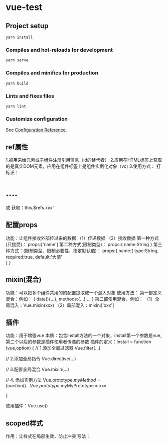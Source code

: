 # vue-test

## Project setup

```
yarn install
```

### Compiles and hot-reloads for development

```
yarn serve
```

### Compiles and minifies for production

```
yarn build
```

### Lints and fixes files

```
yarn lint
```

### Customize configuration

See [Configuration Reference](https://cli.vuejs.org/config/).

## ref属性
   1.被用来给元素或子组件注册引用信息（id的替代者）
   2.应用在HTML标签上获取的是真实DOM元素，应用在组件标签上是组件实例化对象（vc)
   3.使用方式：
     打标识：<h1 ref="xxx">....</h1> 或 <School ref="xxx"></School>
     获取：this.$refs.xxx'

## 配置props
  功能：让组件接收外部传过来的数据
    （1）传递数据
        <Demo name="xxx"/>
    （2）接收数据
        第一种方式(只接受)：
          props:['name']
        第二种方式(限制类型)：
          props:{
            name:String
          }
        第三种方式：(限制类型、限制必要性、指定默认值)：
          props:{
            name:{
              type:String,
              required:true,
              default:'大清'  
           }
         }

## mixin(混合)
  功能：可以把多个组件共用的的配置提取成一个混入对象
  使用方法：
    第一部定义混合：例如：
      {
        data(){...},
        methods:{...}
        ...
      }
    第二部使用混合，例如：
      （1）全局混入：Vue.mixin(xxx)
      （2）局部混入：mixin:['xxx']

## 插件
  功能：用于增强vue
  本质：包含install方法的一个对象，install第一个参数是vue,第二个以后的参数是插件使用者传递的参数
  插件的定义：install = function (vue,option) {
   // 1.添加全局过滤器
   Vue.filter(...)

   // 2.添加全局指令
   Vue.directive(...)

   // 3.配置全局混合
   Vue.mixin(...)

   // 4. 添加实例方法
   Vue.prototype.$myMethod = function () {...}
   Vue.prototype.$myMyPrototype = xxx

}

使用插件：Vue.use()

## scoped样式
  作用：让样式在局部生效，防止冲突
  写法：<style scoped>